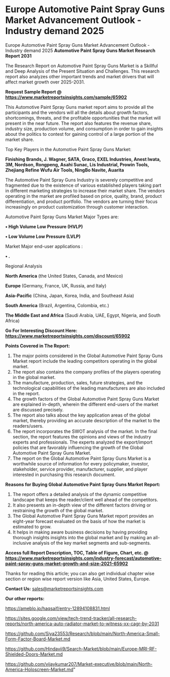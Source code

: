 # Europe Automotive Paint Spray Guns Market Advancement Outlook - Industry demand 2025
Europe Automotive Paint Spray Guns Market Advancement Outlook - Industry demand 2025
<strong>Automotive Paint Spray Guns Market Research Report 2031</strong>

The Research Report on Automotive Paint Spray Guns Market is a Skillful and Deep Analysis of the Present Situation and Challenges. This research report also analyzes other important trends and market drivers that will affect market growth over 2025-2031.

<strong>Request Sample Report @ <a href=https://www.marketreportsinsights.com/sample/65902>https://www.marketreportsinsights.com/sample/65902</a></strong>

This Automotive Paint Spray Guns market report aims to provide all the participants and the vendors will all the details about growth factors, shortcomings, threats, and the profitable opportunities that the market will present in the near future. The report also features the revenue share, industry size, production volume, and consumption in order to gain insights about the politics to contest for gaining control of a large portion of the market share.

Top Key Players in the Automotive Paint Spray Guns Market:

<strong>Finishing Brands, J. Wagner, SATA, Graco, EXEL Industries, Anest Iwata, 3M, Nordson, Rongpeng, Asahi Sunac, Lis Industrial, Prowin Tools, Zhejiang Refine Wufu Air Tools, NingBo Navite, Auarita</strong>

The Automotive Paint Spray Guns Industry is severely competitive and fragmented due to the existence of various established players taking part in different marketing strategies to increase their market share. The vendors operating in the market are profiled based on price, quality, brand, product differentiation, and product portfolio. The vendors are turning their focus increasingly on product customization through customer interaction.

Automotive Paint Spray Guns Market Major Types are:

<strong>• High Volume Low Pressure (HVLP)

• Low Volume Low Pressure (LVLP)</strong>

Market Major end-user applications :

<strong>• .</strong>

Regional Analysis

</u><strong><b>North America</b></strong> (the United States, Canada, and Mexico)

<strong><b>Europe </b></strong>(Germany, France, UK, Russia, and Italy)

<strong><b>Asia-Pacific</b></strong> (China, Japan, Korea, India, and Southeast Asia)

<strong><b>South America</b></strong> (Brazil, Argentina, Colombia, etc.)

<strong><b>The Middle East and Africa</b></strong> (Saudi Arabia, UAE, Egypt, Nigeria, and South Africa)

<strong>Go For Interesting Discount Here: <a href=https://www.marketreportsinsights.com/discount/65902>https://www.marketreportsinsights.com/discount/65902</a></strong>

<strong>Points Covered in The Report:</strong>
<ol>
  <li>The major points considered in the Global Automotive Paint Spray Guns Market report include the leading competitors operating in the global market.</li>
  <li>The report also contains the company profiles of the players operating in the global market.</li>
  <li>The manufacture, production, sales, future strategies, and the technological capabilities of the leading manufacturers are also included in the report.</li>
  <li>The growth factors of the Global Automotive Paint Spray Guns Market are explained in-depth, wherein the different end-users of the market are discussed precisely.</li>
  <li>The report also talks about the key application areas of the global market, thereby providing an accurate description of the market to the readers/users.</li>
  <li>The report incorporates the SWOT analysis of the market. In the final section, the report features the opinions and views of the industry experts and professionals. The experts analyzed the export/import policies that are favorably influencing the growth of the Global Automotive Paint Spray Guns Market.</li>
  <li>The report on the Global Automotive Paint Spray Guns Market is a worthwhile source of information for every policymaker, investor, stakeholder, service provider, manufacturer, supplier, and player interested in purchasing this research document.</li>
</ol>
<strong>Reasons for Buying Global Automotive Paint Spray Guns Market Report:</strong>

<ol>
  <li>The report offers a detailed analysis of the dynamic competitive landscape that keeps the reader/client well ahead of the competitors.</li>
  <li>It also presents an in-depth view of the different factors driving or restraining the growth of the global market.</li>
  <li>The Global Automotive Paint Spray Guns Market report provides an eight-year forecast evaluated on the basis of how the market is estimated to grow.</li>
  <li>It helps in making aware business decisions by having providing thorough insights insights into the global market and by making an all-inclusive analysis of the key market segments and sub-segments.</li>
</ol>
<strong>Access full Report Description, TOC, Table of Figure, Chart, etc. @ <a href=https://www.marketreportsinsights.com/industry-forecast/automotive-paint-spray-guns-market-growth-and-size-2021-65902>https://www.marketreportsinsights.com/industry-forecast/automotive-paint-spray-guns-market-growth-and-size-2021-65902</a></strong>


Thanks for reading this article; you can also get individual chapter wise section or region wise report version like Asia, United States, Europe.

<strong>Contact Us:</strong>
sales@marketreportsinsights.com

<strong>Our other reports:</strong>

<a href=https://ameblo.jp/haqsaif/entry-12894108831.html>https://ameblo.jp/haqsaif/entry-12894108831.html</a>

<a href=https://sites.google.com/view/tech-trend-tracker/all-research-reports/north-america-auto-radiator-market-to-witness-xx-cagr-by-2031>https://sites.google.com/view/tech-trend-tracker/all-research-reports/north-america-auto-radiator-market-to-witness-xx-cagr-by-2031</a>

<a href=https://github.com/Siya23553/Research/blob/main/North-America-Small-Form-Factor-Board-Market.md>https://github.com/Siya23553/Research/blob/main/North-America-Small-Form-Factor-Board-Market.md</a>

<a href=https://github.com/Hindavii9/Search-Market/blob/main/Europe-MRI-RF-Shielded-Doors-Market.md>https://github.com/Hindavii9/Search-Market/blob/main/Europe-MRI-RF-Shielded-Doors-Market.md</a>

<a href=https://github.com/vijaykumar207/Market-executive/blob/main/North-America-Holoscreen-Market.md>https://github.com/vijaykumar207/Market-executive/blob/main/North-America-Holoscreen-Market.md</a>"
